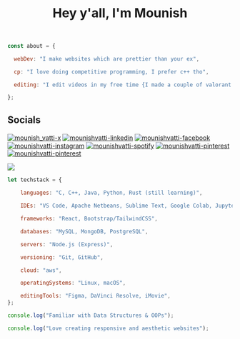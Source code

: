 
<h1 align="center">Hey y'all, I'm Mounish</h1>
<br>

```javascript
const about = {

  webDev: "I make websites which are prettier than your ex",

  cp: "I love doing competitive programming, I prefer c++ tho",

  editing: "I edit videos in my free time {I made a couple of valorant montages}"

};
```
<h2 align="left">Socials</h2>
<p align="left">  
  <a href="https://twitter.com/mounish_vatti" target="blank"><img align="center" src="https://img.shields.io/badge/Twitter-1D9BF0.svg?style=for-the-badge&logo=Twitter&logoColor=white" alt="mounish_vatti-x"/></a>
  <a href="https://linkedin.com/in/mounish-vatti" target="blank"><img align="center" src="https://img.shields.io/badge/LinkedIn-0A66C2.svg?style=for-the-badge&logo=LinkedIn&logoColor=white" alt="mounishvatti-linkedin"/></a>
  <a href="https://fb.com/mounishvatti" target="blank"><img align="center" src="https://img.shields.io/badge/Facebook-0866FF.svg?style=for-the-badge&logo=Facebook&logoColor=white" alt="mounishvatti-facebook"/></a>
  <a href="https://instagram.com/mounishvatti" target="blank"><img align="center" src="https://img.shields.io/badge/Instagram-E4405F.svg?style=for-the-badge&logo=Instagram&logoColor=white" alt="mounishvatti-instagram"/></a>
   <a href="https://open.spotify.com/user/31uh3iakw6f22gizodj7rp2w5wum?si=51f19191fcfd455c" target="blank"><img align="center" src="https://img.shields.io/badge/Spotify-1DB954.svg?style=for-the-badge&logo=Spotify&logoColor=white" alt="mounishvatti-spotify"/></a>
  <a href="https://pin.it/kzsFeU0ir" target="blank"><img align="center" src="https://img.shields.io/badge/Pinterest-BD081C.svg?style=for-the-badge&logo=Pinterest&logoColor=white" alt="mounishvatti-pinterest"/></a>
  <a href="https://leetcode.com/mounishvatti/" target="blank"><img align="center" src="https://img.shields.io/badge/LeetCode-FFA116.svg?style=for-the-badge&logo=LeetCode&logoColor=white" alt="mounishvatti-pinterest"/></a>
  
  ![](https://dcbadge.vercel.app/api/shield/767721020588556319)
</p>

```javascript
let techstack = {

    languages: "C, C++, Java, Python, Rust (still learning)",

    IDEs: "VS Code, Apache Netbeans, Sublime Text, Google Colab, Jupyter Notebook",

    frameworks: "React, Bootstrap/TailwindCSS",

    databases: "MySQL, MongoDB, PostgreSQL",

    servers: "Node.js (Express)",

    versioning: "Git, GitHub",

    cloud: "aws",

    operatingSystems: "Linux, macOS",

    editingTools: "Figma, DaVinci Resolve, iMovie",
};

console.log("Familiar with Data Structures & OOPs");

console.log("Love creating responsive and aesthetic websites");
```
